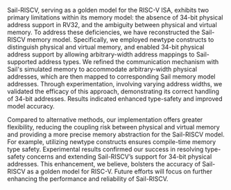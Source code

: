 Sail-RISCV, serving as a golden model for the RISC-V ISA, exhibits two primary limitations within its memory model: the absence of 34-bit physical address support in RV32, and the ambiguity between physical and virtual memory. To address these deficiencies, we have reconstructed the Sail-RISCV memory model. Specifically, we employed newtype constructs to distinguish physical and virtual memory, and enabled 34-bit physical address support by allowing arbitrary-width address mappings to Sail-supported address types. We refined the communication mechanism with Sail's simulated memory to accommodate arbitrary-width physical addresses, which are then mapped to corresponding Sail memory model addresses. Through experimentation, involving varying address widths, we validated the efficacy of this approach, demonstrating its correct handling of 34-bit addresses. Results indicated enhanced type-safety and improved model accuracy.

Compared to alternative methods, our implementation offers greater flexibility, reducing the coupling risk between physical and virtual memory and providing a more precise memory abstraction for the Sail-RISCV model. For example, utilizing newtype constructs ensures compile-time memory type safety. Experimental results confirmed our success in resolving type-safety concerns and extending Sail-RISCV’s support for 34-bit physical addresses. This enhancement, we believe, bolsters the accuracy of Sail-RISCV as a golden model for RISC-V. Future efforts will focus on further enhancing the performance and reliability of Sail-RISCV.

